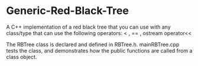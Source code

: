 # Generic-Red-Black-Tree

A C++ implementation of a red black tree that you can use with any class/type
that can use the following operators: < , == , ostream operator<<

The RBTree class is declared and defined in RBTree.h.
mainRBTree.cpp tests the class, and demonstrates how the public functions are called from a class object.
